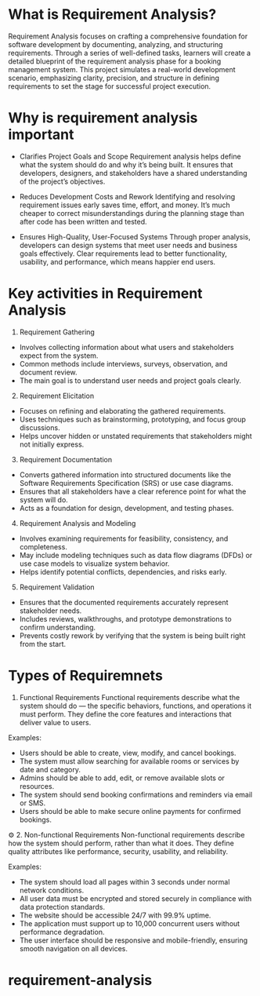 
# What is Requirement Analysis?
Requirement Analysis focuses on crafting a comprehensive foundation for software development by documenting, analyzing, and structuring requirements.
Through a series of well-defined tasks, learners will create a detailed blueprint of the requirement analysis phase for a booking management system. 
This project simulates a real-world development scenario, emphasizing clarity, precision, and structure in defining requirements to set the stage for successful project execution.

# Why is requirement analysis important
* Clarifies Project Goals and Scope
Requirement analysis helps define what the system should do and why it’s being built.
It ensures that developers, designers, and stakeholders have a shared understanding of the project’s objectives.

* Reduces Development Costs and Rework
Identifying and resolving requirement issues early saves time, effort, and money.
It’s much cheaper to correct misunderstandings during the planning stage than after code has been written and tested.

* Ensures High-Quality, User-Focused Systems
Through proper analysis, developers can design systems that meet user needs and business goals effectively.
Clear requirements lead to better functionality, usability, and performance, which means happier end users.

# Key activities in Requirement Analysis
1. Requirement Gathering
- Involves collecting information about what users and stakeholders expect from the system.
- Common methods include interviews, surveys, observation, and document review.
- The main goal is to understand user needs and project goals clearly.

2. Requirement Elicitation
- Focuses on refining and elaborating the gathered requirements.
- Uses techniques such as brainstorming, prototyping, and focus group discussions.
- Helps uncover hidden or unstated requirements that stakeholders might not initially express.

3. Requirement Documentation
- Converts gathered information into structured documents like the Software Requirements Specification (SRS) or use case diagrams.
- Ensures that all stakeholders have a clear reference point for what the system will do.
- Acts as a foundation for design, development, and testing phases.

4. Requirement Analysis and Modeling
- Involves examining requirements for feasibility, consistency, and completeness.
- May include modeling techniques such as data flow diagrams (DFDs) or use case models to visualize system behavior.
- Helps identify potential conflicts, dependencies, and risks early.

5. Requirement Validation
- Ensures that the documented requirements accurately represent stakeholder needs.
- Includes reviews, walkthroughs, and prototype demonstrations to confirm understanding.
- Prevents costly rework by verifying that the system is being built right from the start.

# Types of Requiremnets
1. Functional Requirements
Functional requirements describe what the system should do — the specific behaviors, functions, and operations it must perform.
They define the core features and interactions that deliver value to users.

Examples:
- Users should be able to create, view, modify, and cancel bookings.
- The system must allow searching for available rooms or services by date and category.
- Admins should be able to add, edit, or remove available slots or resources.
- The system should send booking confirmations and reminders via email or SMS.
- Users should be able to make secure online payments for confirmed bookings.

⚙️ 2. Non-functional Requirements
Non-functional requirements describe how the system should perform, rather than what it does.
They define quality attributes like performance, security, usability, and reliability.

Examples:
- The system should load all pages within 3 seconds under normal network conditions.
- All user data must be encrypted and stored securely in compliance with data protection standards.
- The website should be accessible 24/7 with 99.9% uptime.
- The application must support up to 10,000 concurrent users without performance degradation.
- The user interface should be responsive and mobile-friendly, ensuring smooth navigation on all devices.




# requirement-analysis
